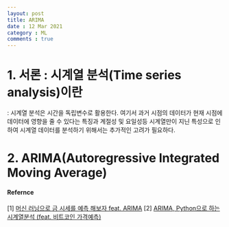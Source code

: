 ```yaml
---
layout: post
title: ARIMA
date : 12 Mar 2021
category : ML
comments : true
---
```


# 1. 서론 : 시계열 분석(Time series analysis)이란
 : 시계열 분석은 시간을 독립변수로 활용한다. 여기서 과거 시점의 데이터가 현재 시점에 데이터에 영향을 줄 수 있다는 특징과 계절성 및 요일성등 시계열만이 지닌 특성으로 인하여 시계열 데이터를 분석하기 위해서는 추가적인 고려가 필요하다.

# 2. ARIMA(Autoregressive Integrated Moving Average)


#### Refernce
[1] [머신 러닝으로 금 시세를 예측 해보자 feat. ARIMA](https://predictor-ver1.tistory.com/3)
[2] [ARIMA, Python으로 하는 시계열분석 (feat. 비트코인 가격예측)](https://byeongkijeong.github.io/ARIMA-with-Python/)
